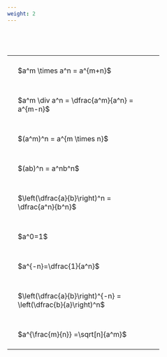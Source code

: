 ```yaml
---
weight: 2
---
```


#  
<br>
<style type="text/css">
#T_cca6a th.col_heading {
  text-align: left;
  font-size: 1em;
}
#T_cca6a td {
  text-align: left;
  font-size: 1em;
  padding: 1.5em;
}
#T_cca6a_row0_col0, #T_cca6a_row1_col0, #T_cca6a_row2_col0, #T_cca6a_row3_col0, #T_cca6a_row4_col0, #T_cca6a_row5_col0, #T_cca6a_row6_col0, #T_cca6a_row7_col0, #T_cca6a_row8_col0 {
  width: 300px;
  white-space: pre-wrap;
}
</style>
<table id="T_cca6a">
  <thead>
  </thead>
  <tbody>
    <tr>
      <td id="T_cca6a_row0_col0" class="data row0 col0" >$a^m \times a^n = a^{m+n}$</td>
    </tr>
    <tr>
      <td id="T_cca6a_row1_col0" class="data row1 col0" >$a^m \div a^n = \dfrac{a^m}{a^n} = a^{m-n}$</td>
    </tr>
    <tr>
      <td id="T_cca6a_row2_col0" class="data row2 col0" >$(a^m)^n = a^{m \times n}$</td>
    </tr>
    <tr>
      <td id="T_cca6a_row3_col0" class="data row3 col0" >$(ab)^n = a^nb^n$</td>
    </tr>
    <tr>
      <td id="T_cca6a_row4_col0" class="data row4 col0" >$\left(\dfrac{a}{b}\right)^n = \dfrac{a^n}{b^n}$</td>
    </tr>
    <tr>
      <td id="T_cca6a_row5_col0" class="data row5 col0" >$a^0=1$</td>
    </tr>
    <tr>
      <td id="T_cca6a_row6_col0" class="data row6 col0" >$a^{-n}=\dfrac{1}{a^n}$</td>
    </tr>
    <tr>
      <td id="T_cca6a_row7_col0" class="data row7 col0" >$\left(\dfrac{a}{b}\right)^{-n} = \left(\dfrac{b}{a}\right)^n$</td>
    </tr>
    <tr>
      <td id="T_cca6a_row8_col0" class="data row8 col0" >$a^{\frac{m}{n}} =\sqrt[n]{a^m}$</td>
    </tr>
  </tbody>
</table>
